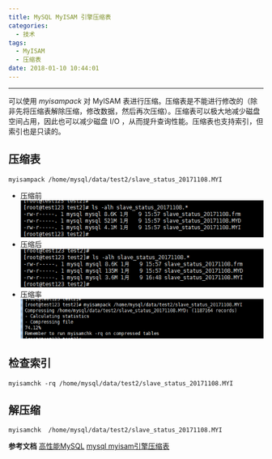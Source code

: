 ```yaml
---
title: MySQL MyISAM 引擎压缩表
categories:
  - 技术
tags:
  - MyISAM
  - 压缩表
date: 2018-01-10 10:44:01
---
```


---
可以使用 *myisampack* 对 MyISAM 表进行压缩。压缩表是不能进行修改的（除非先将压缩表解除压缩，修改数据，然后再次压缩）。压缩表可以极大地减少磁盘空间占用，因此也可以减少磁盘 I/O ，从而提升查询性能。压缩表也支持索引，但索引也是只读的。

## 压缩表
```
myisampack /home/mysql/data/test2/slave_status_20171108.MYI
```
<!-- more -->
- 压缩前
![](https://raw.githubusercontent.com/toypipi/graph_bed/master/image/20180110/%E5%8E%8B%E7%BC%A9%E5%89%8D.png)
- 压缩后
![](https://raw.githubusercontent.com/toypipi/graph_bed/master/image/20180110/压缩后.png)
- 压缩率
![](https://raw.githubusercontent.com/toypipi/graph_bed/master/image/20180110/%E5%8E%8B%E7%BC%A9%E7%8E%87.png)

## 检查索引
```
myisamchk -rq /home/mysql/data/test2/slave_status_20171108.MYI
```

## 解压缩
```
myisamchk  /home/mysql/data/test2/slave_status_20171108.MYI
```

**参考文档**
[高性能MySQL](https://book.douban.com/subject/23008813/)
[mysql myisam引擎压缩表](https://www.phpsong.com/1051.html)

